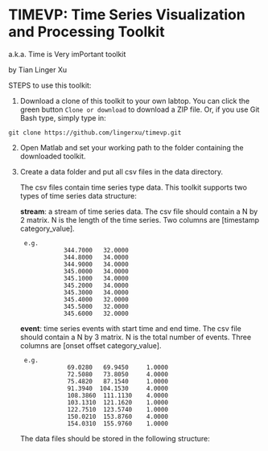 # TIMEVP: Time Series Visualization and Processing Toolkit
a.k.a. Time is Very imPortant toolkit

by Tian Linger Xu

STEPS to use this toolkit:
1. Download a clone of this toolkit to your own labtop. You can click the green button `Clone or download` to download a ZIP file. Or, if you use Git Bash type, simply type in:
```
git clone https://github.com/lingerxu/timevp.git
```
2. Open Matlab and set your working path to the folder containing the downloaded toolkit.
3. Create a data folder and put all csv files in the data directory.

    The csv files contain time series type data. This toolkit supports two types of time series data structure:

    **stream**: a stream of time series data. The csv file should contain a N by 2 matrix. N is the length of the time series. Two columns are [timestamp category_value].

        e.g.
                   344.7000   32.0000
                   344.8000   34.0000
                   344.9000   34.0000
                   345.0000   34.0000
                   345.1000   34.0000
                   345.2000   34.0000
                   345.3000   34.0000
                   345.4000   32.0000
                   345.5000   32.0000
                   345.6000   32.0000

    **event**: time series events with start time and end time. The csv file should contain a N by 3 matrix. N is the total number of events. Three columns are [onset offset category_value].
    
        e.g.
                    69.0280   69.9450     1.0000
                    72.5080   73.8050     4.0000
                    75.4820   87.1540     1.0000
                    91.3940  104.1530     4.0000
                    108.3860  111.1130    4.0000
                    103.1310  121.1620    1.0000
                    122.7510  123.5740    1.0000                     
                    150.0210  153.8760    4.0000
                    154.0310  155.9760    1.0000

    The data files should be stored in the following structure:
